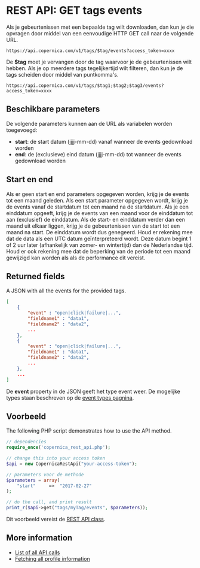 # REST API: GET tags events

Als je  gebeurtenissen met een bepaalde tag wilt downloaden, dan kun je
die opvragen door middel van een eenvoudige HTTP GET call naar de volgende
URL.

`https://api.copernica.com/v1/tags/$tag/events?access_token=xxxx`

De **$tag** moet je vervangen door de tag waarvoor je de gebeurtenissen wilt
hebben.
Als je op meerdere tags tegelijkertijd wilt filteren, dan kun je de tags
scheiden door middel van puntkomma's.

`https://api.copernica.com/v1/tags/$tag1;$tag2;$tag3/events?access_token=xxxx`


## Beschikbare parameters

De volgende parameters kunnen aan de URL als variabelen worden toegevoegd:

- **start**: de start datum (jjjj-mm-dd) vanaf wanneer de events gedownload worden
- **end**:   de (exclusieve) eind datum (jjjj-mm-dd) tot wanneer de events gedownload worden


## Start en end

Als er geen start en end parameters opgegeven worden, krijg je de events
tot een maand geleden. Als een start parameter opgegeven wordt, krijg
je de events vanaf de startdatum tot een maand na de startdatum. Als je
een einddatum opgeeft, krijg je de events van een maand voor de einddatum
tot aan (exclusief) de einddatum. Als de start- en einddatum verder dan
een maand uit elkaar liggen, krijg je de gebeurtenissen van de start tot
een maand na start. De einddatum wordt dus genegeerd. Houd er rekening
mee dat de data als een UTC datum geïnterpreteerd wordt. Deze datum begint
1 of 2 uur later  (afhankelijk van zomer- en wintertijd) dan de Nederlandse
tijd. Houd er ook rekening mee dat de beperking van de periode tot een
maand gewijzigd kan worden als als de performance dit vereist.


## Returned fields

A JSON with all the events for the provided tags.

```json
[
    {
        "event" : "open|click|failure|...",
        "fieldname1" : "data1",
        "fieldname2" : "data2",
        ...
    },
    {
        "event" : "open|click|failure|...",
        "fieldname1" : "data1",
        "fieldname2" : "data2",
        ...
    },
    ...
]
```
De **event** property in de JSON geeft het type event weer. De mogelijke
types staan beschreven op de [event types pagnina](./event-types.md).


## Voorbeeld

The following PHP script demonstrates how to use the API method.

```php
// dependencies
require_once('copernica_rest_api.php');

// change this into your access token
$api = new CopernicaRestApi("your-access-token");

// parameters voor de methode
$parameters = array(
    "start"     =>  "2017-02-27"
);

// do the call, and print result
print_r($api->get("tags/myTag/events", $parameters));
```

Dit voorbeeld vereist de [REST API class](rest-php).


## More information

* [List of all API calls](rest-api)
* [Fetching all profile information](rest-get-profile)
